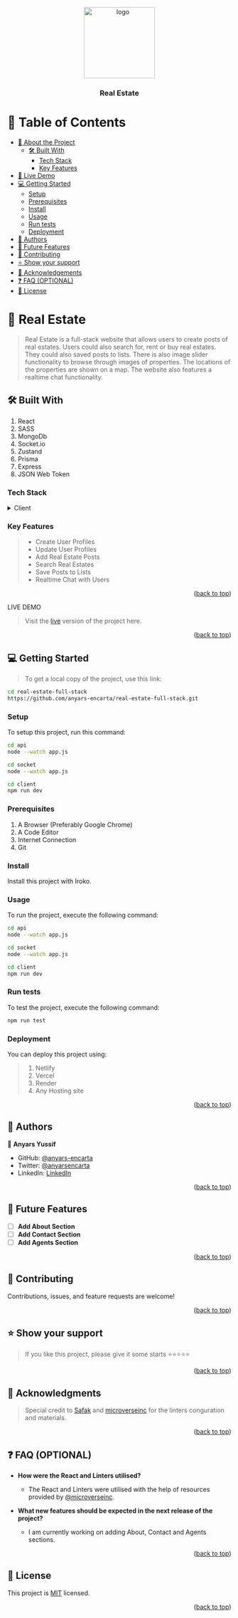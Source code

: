 <a name="readme-top"></a>

<div align="center">

 <!-- LOGO -->

  <img src="./assets/readme.png" alt="logo" width="160"  height="auto" />
  <br/>

<!-- MAIN HEADING -->

  <h3><b>Real Estate</b></h3>

</div>

<!-- TABLE OF CONTENTS -->
# 📗 Table of Contents

- [📖 About the Project](#about-project)
  - [🛠 Built With](#built-with)
    - [Tech Stack](#tech-stack)
    - [Key Features](#key-features)
- [🚀 Live Demo](#live-demo)
- [💻 Getting Started](#getting-started)
  - [Setup](#setup)
  - [Prerequisites](#prerequisites)
  - [Install](#install)
  - [Usage](#usage)
  - [Run tests](#run-tests)
  - [Deployment](#deployment)
- [👥 Authors](#authors)
- [🔭 Future Features](#future-features)
- [🤝 Contributing](#contributing)
- [⭐️ Show your support](#support)
- [🙏 Acknowledgements](#acknowledgements)
- [❓ FAQ (OPTIONAL)](#faq)
- [📝 License](#license)

<!-- INTRO -->
# 📖 Real Estate<a name="about-project"></a>

> Real Estate is a full-stack website that allows users to create posts of real estates. Users could also search for, rent or buy real estates. They could also saved posts to lists. There is also image slider functionality to browse through images of properties. The locations of the properties are shown on a map. The website also features a realtime chat functionality.

## 🛠 Built With <a name="built-with"></a>
1. React
2. SASS
3. MongoDb
4. Socket.io
5. Zustand
6. Prisma
7. Express
8. JSON Web Token
### Tech Stack <a name="tech-stack"></a>

<details>
  <summary>Client</summary>
  <ul>
    <li><a href="https://reactjs.org/">React</a></li>
    <li><a href="https://sass-lang.com/">SASS</a></li>
    <li><a href="https://www.mongodb.com/">MongoDb</a></li>
    <li><a href="https://socket.io/">Socke.io</a></li>
    <li><a href="https://docs.pmnd.rs/zustand/getting-started/introduction/">Zustand</a></li>
    <li><a href="https://www.prisma.io/">Prisma</a></li>
    <li><a href="https://expressjs.com/">ExpressJS</a></li>
    <li><a href="https://jwt.io/">JSON Web Token</a></li>
  </ul>
</details>

<!-- Features -->

### Key Features <a name="key-features"></a>

> - Create User Profiles
> - Update User Profiles
> - Add Real Estate Posts
> - Search Real Estates
> - Save Posts to Lists
> - Realtime Chat with Users

<p align="right">(<a href="#readme-top">back to top</a>)</p>

<!-- LIVE DEMO -->

LIVE DEMO

> Visit the [live](https://real-estate-anyars.vercel.app/) version of the project here.

<p align="right">(<a href="#readme-top">back to top</a>)</p>

<!-- GETTING STARTED -->

## 💻 Getting Started <a name="getting-started"></a>

> To get a local copy of the project, use this link:
> 
```sh
cd real-estate-full-stack
https://github.com/anyars-encarta/real-estate-full-stack.git
```

<!-- SETUP -->
### Setup

To setup this project, run this command:

```sh
cd api
node --watch app.js
```

```sh
cd socket
node --watch app.js
```

```sh
cd client
npm run dev
```
### Prerequisites

1. A Browser (Preferably Google Chrome)
2. A Code Editor
3. Internet Connection
4. Git

<!-- INSTALL -->
### Install

Install this project with Iroko.

### Usage

To run the project, execute the following command:

```sh
cd api
node --watch app.js
```

```sh
cd socket
node --watch app.js
```

```sh
cd client
npm run dev
```
### Run tests
To test the project, execute the following command:
```sh
npm run test
```
### Deployment

You can deploy this project using:
> 1. Netlify
> 2. Vercel
> 3. Render
> 4. Any Hosting site

<p align="right">(<a href="#readme-top">back to top</a>)</p>

<!-- AUTHORS -->
## 👥 Authors <a name="authors"></a>

👤 **Anyars Yussif**

- GitHub: [@anyars-encarta](https://github.com/anyars-encarta)
- Twitter: [@anyarsencarta](https://twitter.com/anyarsencarta)
- LinkedIn: [LinkedIn](https://www.linkedin.com/in/anyars-yussif/)


<p align="right">(<a href="#readme-top">back to top</a>)</p>

## 🔭 Future Features <a name="future-features"></a>

- [ ] **Add About Section**
- [ ] **Add Contact Section**
- [ ] **Add Agents Section**

<p align="right">(<a href="#readme-top">back to top</a>)</p>

<!-- CONTRIBUTION -->
## 🤝 Contributing <a name="contributing"></a>

Contributions, issues, and feature requests are welcome!

<p align="right">(<a href="#readme-top">back to top</a>)</p>

<!--SUPPORT -->

## ⭐️ Show your support <a name="support"></a>

> If you like this project, please give it some starts ⭐️⭐️⭐️⭐️⭐️

<p align="right">(<a href="#readme-top">back to top</a>)</p>

<!-- ACKNOWLEDGEMENTS -->
## 🙏 Acknowledgments <a name="acknowledgements"></a>

> Special credit to [Safak](https://github.com/safak) and [microverseinc](https://github.com/microverseinc) for the linters conguration and materials.

<p align="right">(<a href="#readme-top">back to top</a>)</p>

<!-- FAQS -->
## ❓ FAQ (OPTIONAL) <a name="faq"></a>

- **How were the React and Linters utilised?**

  - The React and Linters were utilised with the help of resources provided by [@microverseinc](https://github.com/microverseinc).

- **What new features should be expected in the next release of the project?**

  - I am currently working on adding About, Contact and Agents sections.

<p align="right">(<a href="#readme-top">back to top</a>)</p>

<!-- LICENSE -->

## 📝 License <a name="license"></a>

This project is [MIT](./LICENSE) licensed.

<p align="right">(<a href="#readme-top">back to top</a>)</p>
